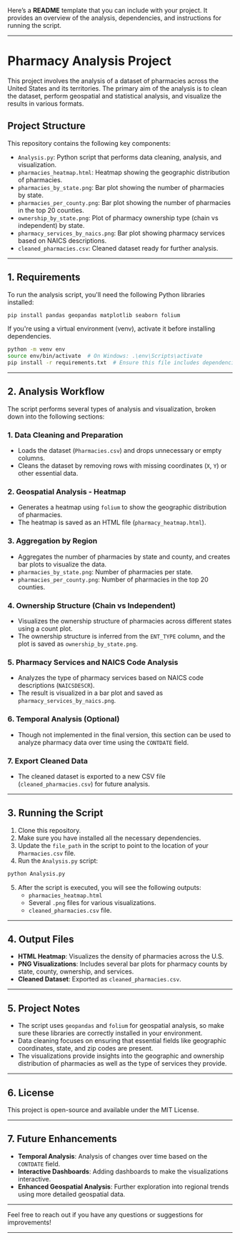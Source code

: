 Here’s a **README** template that you can include with your project. It provides an overview of the analysis, dependencies, and instructions for running the script.

---

# **Pharmacy Analysis Project**

This project involves the analysis of a dataset of pharmacies across the United States and its territories. The primary aim of the analysis is to clean the dataset, perform geospatial and statistical analysis, and visualize the results in various formats.

## **Project Structure**
This repository contains the following key components:

- `Analysis.py`: Python script that performs data cleaning, analysis, and visualization.
- `pharmacies_heatmap.html`: Heatmap showing the geographic distribution of pharmacies.
- `pharmacies_by_state.png`: Bar plot showing the number of pharmacies by state.
- `pharmacies_per_county.png`: Bar plot showing the number of pharmacies in the top 20 counties.
- `ownership_by_state.png`: Plot of pharmacy ownership type (chain vs independent) by state.
- `pharmacy_services_by_naics.png`: Bar plot showing pharmacy services based on NAICS descriptions.
- `cleaned_pharmacies.csv`: Cleaned dataset ready for further analysis.

---

## **1. Requirements**

To run the analysis script, you'll need the following Python libraries installed:

```bash
pip install pandas geopandas matplotlib seaborn folium
```

If you're using a virtual environment (venv), activate it before installing dependencies.

```bash
python -m venv env
source env/bin/activate  # On Windows: .\env\Scripts\activate
pip install -r requirements.txt  # Ensure this file includes dependencies like pandas, geopandas, etc.
```

---

## **2. Analysis Workflow**

The script performs several types of analysis and visualization, broken down into the following sections:

### **1. Data Cleaning and Preparation**
- Loads the dataset (`Pharmacies.csv`) and drops unnecessary or empty columns.
- Cleans the dataset by removing rows with missing coordinates (`X`, `Y`) or other essential data.

### **2. Geospatial Analysis - Heatmap**
- Generates a heatmap using `folium` to show the geographic distribution of pharmacies.
- The heatmap is saved as an HTML file (`pharmacy_heatmap.html`).

### **3. Aggregation by Region**
- Aggregates the number of pharmacies by state and county, and creates bar plots to visualize the data.
- `pharmacies_by_state.png`: Number of pharmacies per state.
- `pharmacies_per_county.png`: Number of pharmacies in the top 20 counties.

### **4. Ownership Structure (Chain vs Independent)**
- Visualizes the ownership structure of pharmacies across different states using a count plot.
- The ownership structure is inferred from the `ENT_TYPE` column, and the plot is saved as `ownership_by_state.png`.

### **5. Pharmacy Services and NAICS Code Analysis**
- Analyzes the type of pharmacy services based on NAICS code descriptions (`NAICSDESCR`).
- The result is visualized in a bar plot and saved as `pharmacy_services_by_naics.png`.

### **6. Temporal Analysis (Optional)**
- Though not implemented in the final version, this section can be used to analyze pharmacy data over time using the `CONTDATE` field.

### **7. Export Cleaned Data**
- The cleaned dataset is exported to a new CSV file (`cleaned_pharmacies.csv`) for future analysis.

---

## **3. Running the Script**

1. Clone this repository.
2. Make sure you have installed all the necessary dependencies.
3. Update the `file_path` in the script to point to the location of your `Pharmacies.csv` file.
4. Run the `Analysis.py` script:

```bash
python Analysis.py
```

5. After the script is executed, you will see the following outputs:
   - `pharmacies_heatmap.html`
   - Several `.png` files for various visualizations.
   - `cleaned_pharmacies.csv` file.

---

## **4. Output Files**
- **HTML Heatmap**: Visualizes the density of pharmacies across the U.S.
- **PNG Visualizations**: Includes several bar plots for pharmacy counts by state, county, ownership, and services.
- **Cleaned Dataset**: Exported as `cleaned_pharmacies.csv`.

---

## **5. Project Notes**

- The script uses `geopandas` and `folium` for geospatial analysis, so make sure these libraries are correctly installed in your environment.
- Data cleaning focuses on ensuring that essential fields like geographic coordinates, state, and zip codes are present.
- The visualizations provide insights into the geographic and ownership distribution of pharmacies as well as the type of services they provide.

---

## **6. License**

This project is open-source and available under the MIT License.

---

## **7. Future Enhancements**
- **Temporal Analysis**: Analysis of changes over time based on the `CONTDATE` field.
- **Interactive Dashboards**: Adding dashboards to make the visualizations interactive.
- **Enhanced Geospatial Analysis**: Further exploration into regional trends using more detailed geospatial data.

---

Feel free to reach out if you have any questions or suggestions for improvements!

--- 

